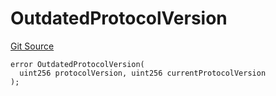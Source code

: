 # OutdatedProtocolVersion
[Git Source](https://github.com/matter-labs/zksync-contracts/blob/c6e73735b89a4b474234f6471e326125c9069f15/contracts/l1-contracts/state-transition/L1StateTransitionErrors.sol)


```solidity
error OutdatedProtocolVersion(
  uint256 protocolVersion, uint256 currentProtocolVersion
);
```

